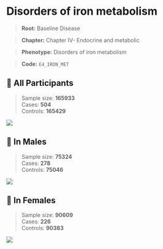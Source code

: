 # Disorders of iron metabolism

> **Root:** Baseline Disease  

> **Chapter:** Chapter IV- Endocrine and metabolic  

> **Phenotype:** Disorders of iron metabolism  

> **Code:** `E4_IRON_MET`

## 🧪 All Participants  
> Sample size: **165933**  
> Cases: **504**  
> Controls: **165429**
<img src="/Disease/Figures/ALL/Incidence/E4_IRON_MET.png"/>
<CsvTable src="/Disease/Data/ALL/Incidence/COX_E4_IRON_MET.csv" label="🔍 View full results" />

## 👨 In Males  
> Sample size: **75324**  
> Cases: **278**  
> Controls: **75046**
<img src="/Disease/Figures/Male/Incidence/E4_IRON_MET.png"/>
<CsvTable src="/Disease/Data/Male/Incidence/COX_E4_IRON_MET.csv" label="🔍 View full results" />

## 👩 In Females  
> Sample size: **90609**  
> Cases: **226**  
> Controls: **90383**
<img src="/Disease/Figures/Female/Incidence/E4_IRON_MET.png"/>
<CsvTable src="/Disease/Data/Female/Incidence/COX_E4_IRON_MET.csv" label="🔍 View full results" />
